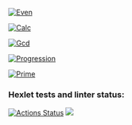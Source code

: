 [![Even](https://asciinema.org/a/BSd3IXz5hU0kd5mjzhxbD8v5n.svg)](https://asciinema.org/a/BSd3IXz5hU0kd5mjzhxbD8v5n)

[![Calc](https://asciinema.org/a/Fe13jkZ13VjbscncxEWPnuwW3.svg)](https://asciinema.org/a/Fe13jkZ13VjbscncxEWPnuwW3)

[![Gcd](https://asciinema.org/a/GOCesYntJVlMv5qBdt0TJL5iq.svg)](https://asciinema.org/a/GOCesYntJVlMv5qBdt0TJL5iq)

[![Progression](https://asciinema.org/a/l2IpfbgZYfkugNFdHUbO40Xn9.svg)](https://asciinema.org/a/l2IpfbgZYfkugNFdHUbO40Xn9)

[![Prime](https://asciinema.org/a/vCpypfUofgq6ylShyh6RwDYDb.svg)](https://asciinema.org/a/vCpypfUofgq6ylShyh6RwDYDb)

### Hexlet tests and linter status:

[![Actions Status](https://github.com/StenidoS/php-project-lvl1/workflows/hexlet-check/badge.svg)](https://github.com/StenidoS/php-project-lvl1/actions)
<a href="https://codeclimate.com/github/StenidoS/php-project-lvl1/maintainability"><img src="https://api.codeclimate.com/v1/badges/789d2a00b81e2db0900d/maintainability" /></a>